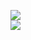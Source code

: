 [![](https://img.shields.io/badge/Made%20With-Github%20Spray-lightgrey.svg?style=for-the-badge&logo=github)](https://github.com/Annihil/github-spray#25089)  
[![](https://i.imgur.com/2DrTn0Z.gif)](https://github.com/Annihil/github-spray)